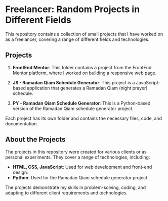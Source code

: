 # Freelancer: Random Projects in Different Fields

This repository contains a collection of small projects that I have worked on as a freelancer, covering a range of different fields and technologies.

## Projects

1. **FrontEnd Mentor**: This folder contains a project from the FrontEnd Mentor platform, where I worked on building a responsive web page.

2. **JS - Ramadan Qiam Schedule Generator**: This project is a JavaScript-based application that generates a Ramadan Qiam (night prayer) schedule.

3. **PY - Ramadan Qiam Schedule Generator**: This is a Python-based version of the Ramadan Qiam schedule generator project.

Each project has its own folder and contains the necessary files, code, and documentation.

## About the Projects

The projects in this repository were created for various clients or as personal experiments. They cover a range of technologies, including:

- **HTML, CSS, JavaScript**: Used for web development and front-end design.
- **Python**: Used for the Ramadan Qiam schedule generator project.

The projects demonstrate my skills in problem-solving, coding, and adapting to different client requirements and technologies.
